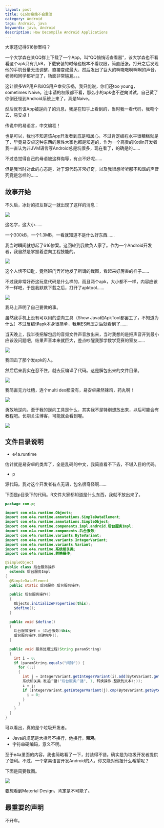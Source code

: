 ```yaml
---
layout: post
title: 616惨案绝不会重演
category: Android
tags: Android, java
keywords: java, Android
description: How Decompile Android Applications
---
```



大家还记得616惨案吗？

一个大学森在某QQ群上下载了一个App，叫“QQ悄悄话查看器”，该大学森也不看看这个apk只有几kB，下载安装的时候也根本不看权限，简直纸张，打开之后发现他的手机音量无法调整，直接变成最大，然后发出了巨大的~~啊嗷嗷啊啊啊~~的声音，老师和同学都听见了，场面非常尴尬。。。

这让很多WP用户和iOS用户幸灾乐祸，我只能说，你们还too young，sometimes Naive。连申请的权限都不看，那么小的apk也不逆向试试，自己黄了你倒还怪到Android系统上来了，真是Naive。

然后就有该App被逆向了的消息，我是在知乎上看到的，当时我一看代码，我嘞个去，易安卓！

传说中的易语言，中文编程！

也是可以，我也不知道该App开发者到底是和居心，不过肯定编程水平很糟糕就是了，毕竟易安卓这种东西的尿性大家也都是知道的，作为一个高贵的Kotlin开发者我一直认为非JVM语言写Android总是坑很多，现在看了，的确是的……

不过总觉得自己的母语被这样侮辱，有点不好呢……

但是我当时对此的心态是，对于源代码非常好奇，以及我很想听听那不和谐的声音究竟是怎样的……

## 故事开始

不久后，冰封的损友群之一就出现了这样的消息：

<p><img src="https://coding.net/u/ice1000/p/Images/git/raw/master/blog-img/old/andr/decode/1.png" align="center"></p>

这名字，这大小……

一个300kB，一个1.3MB，一看就知道不是什么好东西……

我当时瞬间就想起了616惨案。这回轮到我欺负人家了。作为一个Android开发者，我自然是掌握着逆向工程技能的。

<p><img src="https://coding.net/u/ice1000/p/Images/git/raw/master/blog-img/old/andr/decode/2.png" align="center"></p>

这个人恬不知耻，竟然班门弄斧地发了所谓的截图，看起来好厉害的样子……

不过我非常好奇这玩意代码是什么样的，而且两个apk，大小都不一样，内容应该不一样吧，于是我默默下载之后，打开了apktool……

<p><img src="https://coding.net/u/ice1000/p/Images/git/raw/master/blog-img/old/andr/decode/3.png" align="center"></p>

我马上声明了自己要做的事。

虽然我手机上没有可以用的逆向工具（Show Java和ApkTool都罢工了，不知道为什么）不过反编译apk本身很简单，我用ES解压之后就看到了……

当天晚上，我半夜把解包后的音频文件声音放出来，当时我想的是把声音开到最小应该没问题吧，结果声音本来就巨大，差点吵醒我那学数学竞赛的室友……

<p><img src="https://coding.net/u/ice1000/p/Images/git/raw/master/blog-img/old/andr/decode/4.png" align="center"></p>

我回击了那个发apk的人。

然后后来我实在忍不住，就去反编译了代码。这是解包出来的文件目录。

<p><img src="https://coding.net/u/ice1000/p/Images/git/raw/master/blog-img/old/andr/decode/5.png" align="center"></p>

我简直无力吐槽，连个multi dex都没有，易安卓果然辣鸡，药丸啊！

<p><img src="https://coding.net/u/ice1000/p/Images/git/raw/master/blog-img/old/andr/decode/6.png" align="center"></p>

勇敢地逆向。至于我的逆向工具是什么，其实我不是特别想放出来，以后可能会有教程吧。长期关注博客，可能就会看到喔。

<p><img src="https://coding.net/u/ice1000/p/Images/git/raw/master/blog-img/old/andr/decode/7.png" align="center"></p>

## 文件目录说明

- e4a.runtime

估计就是易安卓的类库了，全是乱码的中文，我简直看不下去，不堪入目的代码。

- p

源代码。我对这个开发者有点无语，包名很奇怪啊……

下面是p目录下的代码。R文件大家都知道是什么东西，我就不放出来了。

```java
package com.p;

import com.e4a.runtime.Objects;
import com.e4a.runtime.annotations.SimpleDataElement;
import com.e4a.runtime.annotations.SimpleObject;
import com.e4a.runtime.components.impl.android.后台服务Impl;
import com.e4a.runtime.components.后台服务;
import com.e4a.runtime.variants.ByteVariant;
import com.e4a.runtime.variants.IntegerVariant;
import com.e4a.runtime.variants.Variant;
import com.e4a.runtime.系统相关类;
import com.e4a.runtime.转换操作;

@SimpleObject
public class 后台服务操作
  extends 后台服务Impl
{
  @SimpleDataElement
  public static 后台服务 后台服务操作;
  
  public 后台服务操作()
  {
    Objects.initializeProperties(this);
    $define();
  }
  
  public void $define()
  {
    后台服务操作 = (后台服务)this;
    后台服务操作.创建完毕();
  }
  
  public void 服务处理过程(String paramString)
  {
    int i = 0;
    if (paramString.equals("闹钟")) {
      for (;;)
      {
        int j = IntegerVariant.getIntegerVariant(i).add(ByteVariant.getByteVariant((byte)1)).getInteger();
        系统相关类.发送广播("后台服务广播", 1, 转换操作.整数到文本(j));
        i = j;
        if (IntegerVariant.getIntegerVariant(j).cmp(ByteVariant.getByteVariant((byte)1)) == 0) {
          i = 0;
        }
      }
    }
  }
}
```

可以看出，真的是个垃圾开发者。

+ Java的规范是大括号不换行，他换行。**辣鸡**。
+ 字符串硬编码，意义不明。

至于e4a里面的内容，我也简略看了一下，封装得不错，确实是为垃圾开发者提供了便利。不过，一个拿易语言开发Android的人，你又能对他报什么希望呢？

下面是简要截图。

<p><img src="https://coding.net/u/ice1000/p/Images/git/raw/master/blog-img/old/andr/decode/8.png" align="center"></p>

要想看到Material Design，肯定是不可能了。

## 最重要的声明

不开车。

